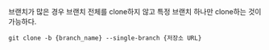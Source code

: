 브랜치가 많은 경우 
브랜치 전체를 clone하지 않고 특정 브랜치 하나만 clone하는 것이 가능하다. 

```
git clone -b {branch_name} --single-branch {저장소 URL}
```
